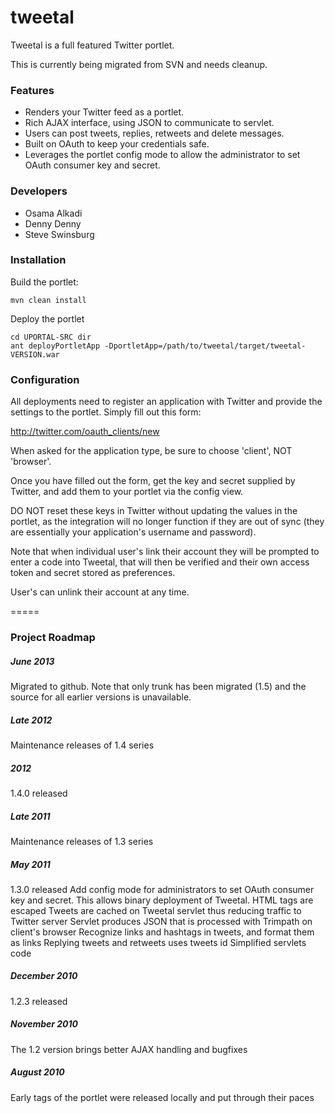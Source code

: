# tweetal

Tweetal is a full featured Twitter portlet.

This is currently being migrated from SVN and needs cleanup.

### Features
* Renders your Twitter feed as a portlet.
* Rich AJAX interface, using JSON to communicate to servlet.
* Users can post tweets, replies, retweets and delete messages.
* Built on OAuth to keep your credentials safe.
* Leverages the portlet config mode to allow the administrator to set OAuth consumer key and secret.

### Developers
* Osama Alkadi
* Denny Denny
* Steve Swinsburg

### Installation

Build the portlet:
```
mvn clean install
```

Deploy the portlet
```
cd UPORTAL-SRC dir
ant deployPortletApp -DportletApp=/path/to/tweetal/target/tweetal-VERSION.war
```

### Configuration
All deployments need to register an application with Twitter and provide the settings to the portlet. Simply fill out this form:

http://twitter.com/oauth_clients/new

When asked for the application type, be sure to choose 'client', NOT 'browser'. 

Once you have filled out the form, get the key and secret supplied by Twitter, and add them to your portlet via the config view.

DO NOT reset these keys in Twitter without updating the values in the portlet, as the integration will no longer function
if they are out of sync (they are essentially your application's username and password).

Note that when individual user's link their account they will be prompted to enter a code into Tweetal, that will then be verified and their own access token and secret stored as preferences.

User's can unlink their account at any time.

=====

### Project Roadmap

##### June 2013

Migrated to github. Note that only trunk has been migrated (1.5) and the source for all earlier versions is unavailable.

##### Late 2012
Maintenance releases of 1.4 series

##### 2012
1.4.0 released

##### Late 2011
Maintenance releases of 1.3 series

##### May 2011
1.3.0 released
Add config mode for administrators to set OAuth consumer key and secret. This allows binary deployment of Tweetal.
HTML tags are escaped
Tweets are cached on Tweetal servlet thus reducing traffic to Twitter server
Servlet produces JSON that is processed with Trimpath on client's browser
Recognize links and hashtags in tweets, and format them as links
Replying tweets and retweets uses tweets id
Simplified servlets code

##### December 2010
1.2.3 released

##### November 2010
The 1.2 version brings better AJAX handling and bugfixes

##### August 2010
Early tags of the portlet were released locally and put through their paces

